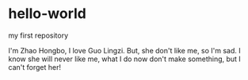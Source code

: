 # hello-world
my first repository

I'm Zhao Hongbo, I love Guo Lingzi. But, she don't like me, so I'm sad.
I know she will never like me, what I do now don't make something, but I can't forget her!
